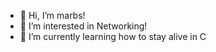 - 👋 Hi, I’m marbs!
- 👀 I’m interested in Networking!
- 🌱 I’m currently learning how to stay alive in C

<!---
jlmarbs/jlmarbs is a ✨ special ✨ repository because its `README.md` (this file) appears on your GitHub profile.
You can click the Preview link to take a look at your changes.
--->
